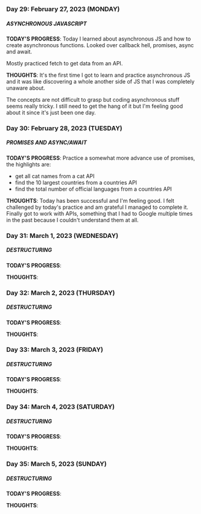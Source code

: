 ### Day 29: February 27, 2023 (MONDAY)

##### ASYNCHRONOUS JAVASCRIPT

**TODAY'S PROGRESS**: Today I learned about asynchronous JS and how to create asynchronous functions. Looked over callback hell, promises, async and await.

Mostly practiced fetch to get data from an API.

**THOUGHTS**: It's the first time I got to learn and practice asynchronous JS and it was like discovering a whole another side of JS that I was completely unaware about.

The concepts are not difficult to grasp but coding asynchronous stuff seems really tricky. I still need to get the hang of it but I'm feeling good about it since it's just been one day.

### Day 30: February 28, 2023 (TUESDAY)

##### PROMISES AND ASYNC/AWAIT

**TODAY'S PROGRESS**: Practice a somewhat more advance use of promises, the highlights are:

- get all cat names from a cat API
- find the 10 largest countries from a countries API
- find the total number of official languages from a countries API

**THOUGHTS**: Today has been successful and I'm feeling good. I felt challenged by today's practice and am grateful I managed to complete it. Finally got to work with APIs, something that I had to Google multiple times in the past because I couldn't understand them at all.

### Day 31: March 1, 2023 (WEDNESDAY)

##### DESTRUCTURING

**TODAY'S PROGRESS**:

**THOUGHTS**:

### Day 32: March 2, 2023 (THURSDAY)

##### DESTRUCTURING

**TODAY'S PROGRESS**:

**THOUGHTS**:

### Day 33: March 3, 2023 (FRIDAY)

##### DESTRUCTURING

**TODAY'S PROGRESS**:

**THOUGHTS**:

### Day 34: March 4, 2023 (SATURDAY)

##### DESTRUCTURING

**TODAY'S PROGRESS**:

**THOUGHTS**:

### Day 35: March 5, 2023 (SUNDAY)

##### DESTRUCTURING

**TODAY'S PROGRESS**:

**THOUGHTS**:
